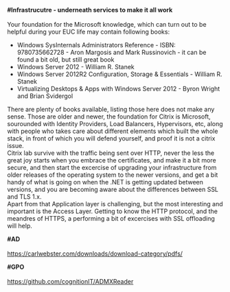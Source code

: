 **#Infrastrucutre - underneath services to make it all work**<br><br>
Your foundation for the Microsoft knowledge, which can turn out to be helpful during your EUC life may contain following books:
+ Windows SysInternals Administrators Reference - ISBN: 9780735662728 - Aron Margosis and Mark Russinovich - it can be found a bit old, but still great book<br>
+ Windows Server 2012 - William R. Stanek<br>
+ Windows Server 2012R2 Configuration, Storage & Essentials - William R. Stanek<br>
+ Virtualizing Desktops & Apps with Windows Server 2012 - Byron Wright and Brian Svidergol<br>

There are plenty of books available, listing those here does not make any sense. Those are older and newer, the foundation for Citrix is Microsoft, sourounded with Identity Providers, Load Balancers, Hypervisors, etc, along with people who takes care about different elements which built the whole stack, in front of which you will defend yourself, and proof it is not a citrix issue.<br>
Citrix lab survive with the traffic being sent over HTTP, never the less the great joy starts when you embrace the certificates, and make it a bit more secure, and then start the excercise of upgrading your infrastructure from older releases of the operating system to the newer versions, and get a bit handy of what is going on when the .NET is getting updated between versions, and you are becoming aware about the differences between SSL and TLS 1.x.<br>
Apart from that Application layer is challenging, but the most interesting and important is the Access Layer. Getting to know the HTTP protocol, and the meandres of HTTPS, a performing a bit of excercises with SSL offloading will help.<br>

**#AD**<br><br>
https://carlwebster.com/downloads/download-category/pdfs/<br>

**#GPO**<br><br>
https://github.com/cognitionIT/ADMXReader<br>
